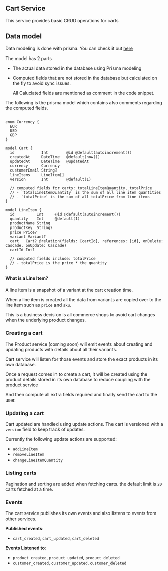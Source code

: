 ## Cart Service

This service provides basic CRUD operations for carts

## Data model

Data modeling is done with prisma. You can check it out [here](/services/cart/src/prisma/schema.prisma)

The model has 2 parts

- The actual data stored in the database using Prisma modeling
- Computed fields that are not stored in the database but calculated on the fly to avoid sync issues.

  All Caluclated fields are mentioned as comment in the code snippet.

The following is the prisma model which contains also comments regarding the computed fields.

```prisma

enum Currency {
  EUR
  USD
  GBP
}

model Cart {
  id            Int        @id @default(autoincrement())
  createdAt     DateTime   @default(now())
  updatedAt     DateTime   @updatedAt
  currency      Currency
  customerEmail String?
  lineItems     LineItem[]
  version       Int        @default(1)

  // computed fields for carts: totalLineItemQuantity, totalPrice
  // - `totalLineItemQuantity` is the sum of all line item quantities
  // - `totalPrice` is the sum of all totalPrice from line items
}

model LineItem {
  id          Int     @id @default(autoincrement())
  quantity    Int     @default(1)
  productName String
  productKey  String?
  price Price?
  variant Variant?
  cart   Cart? @relation(fields: [cartId], references: [id], onDelete: Cascade, onUpdate: Cascade)
  cartId Int?

  // computed fields include: totalPrice
  // - totalPrice is the price * the quantity
}

```

#### What is a Line Item?

A line item is a snapshot of a variant at the cart creation time.

When a line item is created all the data from variants are copied over to the line item such as `price` and `sku`.

This is a business decision is all commerce shops to avoid cart changes when the underlying product changes.

### Creating a cart

The Product service (coming soon) will emit events about creating and updating products with details about all their variants.

Cart service will listen for those events and store the exact products in its own database.

Once a request comes in to create a cart, it will be created using the product details stored in its own database
to reduce coupling with the product service

And then compute all extra fields required and finally send the cart to the user.

### Updating a cart

Cart updated are handled using update actions. The cart is versioned with a `version` field to keep track of updates.

Currently the following update actions are supported:

- `addLineItem`
- `removeLineItem`
- `changeLineItemQuantity`

### Listing carts

Pagination and sorting are added when fetching carts. the default limit is `20` carts fetched at a time.

### Events

The cart service publishes its own events and also listens to events from other services.

**Published events**:

- `cart_created`, `cart_updated`, `cart_deleted`

**Events Listened to**:

- `product_created`, `product_updated`, `product_deleted`
- `customer_created`, `customer_updated`, `customer_deleted`
